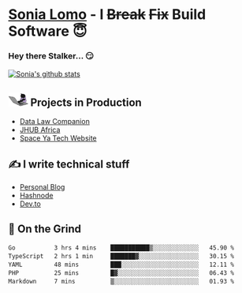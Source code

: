 # [Sonia Lomo](https://sonylomo.github.io/) - I ~~Break~~ ~~Fix~~ Build Software 😇
### Hey there Stalker... 😏 

<a href="https://github.com/sonylomo/github-readme-stats">
  <img align="center" src="https://media.giphy.com/media/lU05nFSW6Y2A/giphy.gif" alt="Sonia's github stats" />
</a>

## <img src="assets/devcat.gif" width="40"> Projects in Production
- [Data Law Companion](https://datalawcompanion.org/)
- [JHUB Africa](https://jhubafrica.com/)
- [Space Ya Tech Website](https://www.spaceyatech.com/)

## ✍️ I write technical stuff
- [Personal Blog](https://sonylomo-github-io.vercel.app/blog)
- [Hashnode](https://sonylomo.hashnode.dev/)
- [Dev.to](https://dev.to/sonylomo)

## 🤡 On the Grind
<!--START_SECTION:waka-->

```txt
Go           3 hrs 4 mins    ███████████▒░░░░░░░░░░░░░   45.90 %
TypeScript   2 hrs 1 min     ███████▓░░░░░░░░░░░░░░░░░   30.15 %
YAML         48 mins         ███░░░░░░░░░░░░░░░░░░░░░░   12.11 %
PHP          25 mins         █▓░░░░░░░░░░░░░░░░░░░░░░░   06.43 %
Markdown     7 mins          ▒░░░░░░░░░░░░░░░░░░░░░░░░   01.93 %
```

<!--END_SECTION:waka-->
